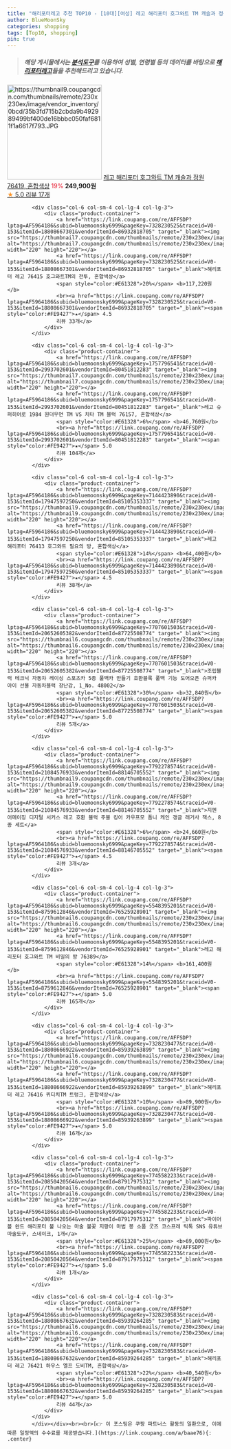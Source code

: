 ```yaml
---
title: "해리포터레고 추천 TOP10 - [10대][여성] 레고 해리포터 호그와트 TM 캐슬과 정원 76419, 혼합색상"
author: BlueMoonSky
categories: shopping
tags: [Top10, shopping]
pin: true
---
```


> ##### 해당 게시물에서는 [**분석도구**](https://itemscout.io/)를 이용하여 **성별**, **연령별** 등의 데이터를 바탕으로 [**해리포터레고**](https://link.coupang.com/a/baae76)들을 추천해드리고 있습니다.
<div class="container"><div class="row">
            <div class="col-6 col-sm-4 col-lg-4 col-lg-3">
                <div class="product-container">
                    <a href="https://link.coupang.com/re/AFFSDP?lptag=AF5964186&subid=bluemoonsky6999&pageKey=7525295962&traceid=V0-153&itemId=19745873369&vendorItemId=88308520158" target="_blank"><img src="https://thumbnail9.coupangcdn.com/thumbnails/remote/230x230ex/image/vendor_inventory/0bcd/35b3fd715b2cbda9b492989499bf400de16bbbc050faf6811f1a6617f793.JPG" alt="https://thumbnail9.coupangcdn.com/thumbnails/remote/230x230ex/image/vendor_inventory/0bcd/35b3fd715b2cbda9b492989499bf400de16bbbc050faf6811f1a6617f793.JPG" width="220" height="220"></a>
                    <a href="https://link.coupang.com/re/AFFSDP?lptag=AF5964186&subid=bluemoonsky6999&pageKey=7525295962&traceid=V0-153&itemId=19745873369&vendorItemId=88308520158" target="_blank">레고 해리포터 호그와트 TM 캐슬과 정원 76419, 혼합색상</a>
                    <span style="color:#E61328">19%</span> <b>249,900원</b>
                    <br><a href="https://link.coupang.com/re/AFFSDP?lptag=AF5964186&subid=bluemoonsky6999&pageKey=7525295962&traceid=V0-153&itemId=19745873369&vendorItemId=88308520158" target="_blank"><span style="color:#FE9427">★</span> 5.0
                    리뷰 17개</a>
                </div>
            </div>
            
            <div class="col-6 col-sm-4 col-lg-4 col-lg-3">
                <div class="product-container">
                    <a href="https://link.coupang.com/re/AFFSDP?lptag=AF5964186&subid=bluemoonsky6999&pageKey=7328230525&traceid=V0-153&itemId=18808667301&vendorItemId=86932818705" target="_blank"><img src="https://thumbnail7.coupangcdn.com/thumbnails/remote/230x230ex/image/vendor_inventory/a6d3/fbe606fa408a844d8ae5a9f7713d9af479ca863df2bbf8c3d8de3eaf7840.png" alt="https://thumbnail7.coupangcdn.com/thumbnails/remote/230x230ex/image/vendor_inventory/a6d3/fbe606fa408a844d8ae5a9f7713d9af479ca863df2bbf8c3d8de3eaf7840.png" width="220" height="220"></a>
                    <a href="https://link.coupang.com/re/AFFSDP?lptag=AF5964186&subid=bluemoonsky6999&pageKey=7328230525&traceid=V0-153&itemId=18808667301&vendorItemId=86932818705" target="_blank">해리포터 레고 76415 호그와트TM의 전투, 혼합색상</a>
                    <span style="color:#E61328">20%</span> <b>117,220원</b>
                    <br><a href="https://link.coupang.com/re/AFFSDP?lptag=AF5964186&subid=bluemoonsky6999&pageKey=7328230525&traceid=V0-153&itemId=18808667301&vendorItemId=86932818705" target="_blank"><span style="color:#FE9427">★</span> 4.5
                    리뷰 33개</a>
                </div>
            </div>
            
            <div class="col-6 col-sm-4 col-lg-4 col-lg-3">
                <div class="product-container">
                    <a href="https://link.coupang.com/re/AFFSDP?lptag=AF5964186&subid=bluemoonsky6999&pageKey=1757796541&traceid=V0-153&itemId=2993702601&vendorItemId=80451812283" target="_blank"><img src="https://thumbnail7.coupangcdn.com/thumbnails/remote/230x230ex/image/vendor_inventory/219c/ff401428191f4e0cbac2b3a254124bdf4e7e5ccc2f6a1a7379b67e21f78c.jpeg" alt="https://thumbnail7.coupangcdn.com/thumbnails/remote/230x230ex/image/vendor_inventory/219c/ff401428191f4e0cbac2b3a254124bdf4e7e5ccc2f6a1a7379b67e21f78c.jpeg" width="220" height="220"></a>
                    <a href="https://link.coupang.com/re/AFFSDP?lptag=AF5964186&subid=bluemoonsky6999&pageKey=1757796541&traceid=V0-153&itemId=2993702601&vendorItemId=80451812283" target="_blank">레고 슈퍼히어로 1984 원더우먼 TM VS 치타 TM 블럭 76157, 혼합색상</a>
                    <span style="color:#E61328">6%</span> <b>46,760원</b>
                    <br><a href="https://link.coupang.com/re/AFFSDP?lptag=AF5964186&subid=bluemoonsky6999&pageKey=1757796541&traceid=V0-153&itemId=2993702601&vendorItemId=80451812283" target="_blank"><span style="color:#FE9427">★</span> 5.0
                    리뷰 104개</a>
                </div>
            </div>
            
            <div class="col-6 col-sm-4 col-lg-4 col-lg-3">
                <div class="product-container">
                    <a href="https://link.coupang.com/re/AFFSDP?lptag=AF5964186&subid=bluemoonsky6999&pageKey=7144423890&traceid=V0-153&itemId=17947597250&vendorItemId=85105353337" target="_blank"><img src="https://thumbnail9.coupangcdn.com/thumbnails/remote/230x230ex/image/rs_quotation_api/6urela4w/a74c1364623a404f9f6b1d9217d33e7f.png" alt="https://thumbnail9.coupangcdn.com/thumbnails/remote/230x230ex/image/rs_quotation_api/6urela4w/a74c1364623a404f9f6b1d9217d33e7f.png" width="220" height="220"></a>
                    <a href="https://link.coupang.com/re/AFFSDP?lptag=AF5964186&subid=bluemoonsky6999&pageKey=7144423890&traceid=V0-153&itemId=17947597250&vendorItemId=85105353337" target="_blank">레고 해리포터 76413 호그와트 필요의 방, 혼합색상</a>
                    <span style="color:#E61328">14%</span> <b>64,400원</b>
                    <br><a href="https://link.coupang.com/re/AFFSDP?lptag=AF5964186&subid=bluemoonsky6999&pageKey=7144423890&traceid=V0-153&itemId=17947597250&vendorItemId=85105353337" target="_blank"><span style="color:#FE9427">★</span> 4.5
                    리뷰 38개</a>
                </div>
            </div>
            
            <div class="col-6 col-sm-4 col-lg-4 col-lg-3">
                <div class="product-container">
                    <a href="https://link.coupang.com/re/AFFSDP?lptag=AF5964186&subid=bluemoonsky6999&pageKey=7707601503&traceid=V0-153&itemId=20652605382&vendorItemId=87725508774" target="_blank"><img src="https://thumbnail6.coupangcdn.com/thumbnails/remote/230x230ex/image/vendor_inventory/11cc/70ab225084844706b4d9216e571ad44b26fb4dc1c2fc20b435fa6384c9c9.jpg" alt="https://thumbnail6.coupangcdn.com/thumbnails/remote/230x230ex/image/vendor_inventory/11cc/70ab225084844706b4d9216e571ad44b26fb4dc1c2fc20b435fa6384c9c9.jpg" width="220" height="220"></a>
                    <a href="https://link.coupang.com/re/AFFSDP?lptag=AF5964186&subid=bluemoonsky6999&pageKey=7707601503&traceid=V0-153&itemId=20652605382&vendorItemId=87725508774" target="_blank">조립블럭 테크닉 자동차 레이싱 스포츠카 5종 풀백카 만들기 호환블록 풀백 기능 도어오픈 슈퍼카 아이 선물 자동차블럭 장난감, 1_No. 48002</a>
                    <span style="color:#E61328">30%</span> <b>32,840원</b>
                    <br><a href="https://link.coupang.com/re/AFFSDP?lptag=AF5964186&subid=bluemoonsky6999&pageKey=7707601503&traceid=V0-153&itemId=20652605382&vendorItemId=87725508774" target="_blank"><span style="color:#FE9427">★</span> 5.0
                    리뷰 5개</a>
                </div>
            </div>
            
            <div class="col-6 col-sm-4 col-lg-4 col-lg-3">
                <div class="product-container">
                    <a href="https://link.coupang.com/re/AFFSDP?lptag=AF5964186&subid=bluemoonsky6999&pageKey=7792278574&traceid=V0-153&itemId=21084576933&vendorItemId=88146705552" target="_blank"><img src="https://thumbnail9.coupangcdn.com/thumbnails/remote/230x230ex/image/vendor_inventory/14a2/c8d54b6f84b68877bca552576d05c345180fb0a5ffcf863d3099fdcf56e4.jpg" alt="https://thumbnail9.coupangcdn.com/thumbnails/remote/230x230ex/image/vendor_inventory/14a2/c8d54b6f84b68877bca552576d05c345180fb0a5ffcf863d3099fdcf56e4.jpg" width="220" height="220"></a>
                    <a href="https://link.coupang.com/re/AFFSDP?lptag=AF5964186&subid=bluemoonsky6999&pageKey=7792278574&traceid=V0-153&itemId=21084576933&vendorItemId=88146705552" target="_blank">지멘 어메이징 디지털 서커스 레고 호환 블럭 주블 킹어 카우프모 폼니 케인 갱글 래거사 잭스, 8종 세트</a>
                    <span style="color:#E61328">6%</span> <b>24,660원</b>
                    <br><a href="https://link.coupang.com/re/AFFSDP?lptag=AF5964186&subid=bluemoonsky6999&pageKey=7792278574&traceid=V0-153&itemId=21084576933&vendorItemId=88146705552" target="_blank"><span style="color:#FE9427">★</span> 4.5
                    리뷰 3개</a>
                </div>
            </div>
            
            <div class="col-6 col-sm-4 col-lg-4 col-lg-3">
                <div class="product-container">
                    <a href="https://link.coupang.com/re/AFFSDP?lptag=AF5964186&subid=bluemoonsky6999&pageKey=5548395201&traceid=V0-153&itemId=8759612846&vendorItemId=76525928901" target="_blank"><img src="https://thumbnail6.coupangcdn.com/thumbnails/remote/230x230ex/image/rs_quotation_api/rqfsi6sd/f1276664cf5c48eea47f40b6b8a6580f.jpg" alt="https://thumbnail6.coupangcdn.com/thumbnails/remote/230x230ex/image/rs_quotation_api/rqfsi6sd/f1276664cf5c48eea47f40b6b8a6580f.jpg" width="220" height="220"></a>
                    <a href="https://link.coupang.com/re/AFFSDP?lptag=AF5964186&subid=bluemoonsky6999&pageKey=5548395201&traceid=V0-153&itemId=8759612846&vendorItemId=76525928901" target="_blank">레고 해리포터 호그와트 TM 비밀의 방 76389</a>
                    <span style="color:#E61328">14%</span> <b>161,400원</b>
                    <br><a href="https://link.coupang.com/re/AFFSDP?lptag=AF5964186&subid=bluemoonsky6999&pageKey=5548395201&traceid=V0-153&itemId=8759612846&vendorItemId=76525928901" target="_blank"><span style="color:#FE9427">★</span> 5.0
                    리뷰 165개</a>
                </div>
            </div>
            
            <div class="col-6 col-sm-4 col-lg-4 col-lg-3">
                <div class="product-container">
                    <a href="https://link.coupang.com/re/AFFSDP?lptag=AF5964186&subid=bluemoonsky6999&pageKey=7328230477&traceid=V0-153&itemId=18808666922&vendorItemId=85939263899" target="_blank"><img src="https://thumbnail6.coupangcdn.com/thumbnails/remote/230x230ex/image/rs_quotation_api/kgmuqd1z/0f54bc5093f840f9ae571072882a1b2d.png" alt="https://thumbnail6.coupangcdn.com/thumbnails/remote/230x230ex/image/rs_quotation_api/kgmuqd1z/0f54bc5093f840f9ae571072882a1b2d.png" width="220" height="220"></a>
                    <a href="https://link.coupang.com/re/AFFSDP?lptag=AF5964186&subid=bluemoonsky6999&pageKey=7328230477&traceid=V0-153&itemId=18808666922&vendorItemId=85939263899" target="_blank">해리포터 레고 76416 퀴디치TM 트렁크, 혼합색상</a>
                    <span style="color:#E61328">10%</span> <b>89,900원</b>
                    <br><a href="https://link.coupang.com/re/AFFSDP?lptag=AF5964186&subid=bluemoonsky6999&pageKey=7328230477&traceid=V0-153&itemId=18808666922&vendorItemId=85939263899" target="_blank"><span style="color:#FE9427">★</span> 5.0
                    리뷰 16개</a>
                </div>
            </div>
            
            <div class="col-6 col-sm-4 col-lg-4 col-lg-3">
                <div class="product-container">
                    <a href="https://link.coupang.com/re/AFFSDP?lptag=AF5964186&subid=bluemoonsky6999&pageKey=7745582233&traceid=V0-153&itemId=20850420564&vendorItemId=87917975312" target="_blank"><img src="https://thumbnail6.coupangcdn.com/thumbnails/remote/230x230ex/image/vendor_inventory/8677/da4a0dd02b947b31941c1aa957848402d7783fe5eafd70bff74274064f2c.jpg" alt="https://thumbnail6.coupangcdn.com/thumbnails/remote/230x230ex/image/vendor_inventory/8677/da4a0dd02b947b31941c1aa957848402d7783fe5eafd70bff74274064f2c.jpg" width="220" height="220"></a>
                    <a href="https://link.coupang.com/re/AFFSDP?lptag=AF5964186&subid=bluemoonsky6999&pageKey=7745582233&traceid=V0-153&itemId=20850420564&vendorItemId=87917975312" target="_blank">파이어볼 완드 해리포터 불 나오는 마술 불꽃 지팡이 마법 봉 소품 굿즈 코스프레 틱톡 SNS 유튜브 마술도구, 스네이크, 1개</a>
                    <span style="color:#E61328">25%</span> <b>69,000원</b>
                    <br><a href="https://link.coupang.com/re/AFFSDP?lptag=AF5964186&subid=bluemoonsky6999&pageKey=7745582233&traceid=V0-153&itemId=20850420564&vendorItemId=87917975312" target="_blank"><span style="color:#FE9427">★</span> 5.0
                    리뷰 1개</a>
                </div>
            </div>
            
            <div class="col-6 col-sm-4 col-lg-4 col-lg-3">
                <div class="product-container">
                    <a href="https://link.coupang.com/re/AFFSDP?lptag=AF5964186&subid=bluemoonsky6999&pageKey=7328230583&traceid=V0-153&itemId=18808667632&vendorItemId=85939264285" target="_blank"><img src="https://thumbnail6.coupangcdn.com/thumbnails/remote/230x230ex/image/rs_quotation_api/99iqty5z/34c777f6507c4914b40493ad94b40fe9.png" alt="https://thumbnail6.coupangcdn.com/thumbnails/remote/230x230ex/image/rs_quotation_api/99iqty5z/34c777f6507c4914b40493ad94b40fe9.png" width="220" height="220"></a>
                    <a href="https://link.coupang.com/re/AFFSDP?lptag=AF5964186&subid=bluemoonsky6999&pageKey=7328230583&traceid=V0-153&itemId=18808667632&vendorItemId=85939264285" target="_blank">해리포터 레고 76421 하우스 엘프 도비TM, 혼합색상</a>
                    <span style="color:#E61328">22%</span> <b>40,540원</b>
                    <br><a href="https://link.coupang.com/re/AFFSDP?lptag=AF5964186&subid=bluemoonsky6999&pageKey=7328230583&traceid=V0-153&itemId=18808667632&vendorItemId=85939264285" target="_blank"><span style="color:#FE9427">★</span> 5.0
                    리뷰 44개</a>
                </div>
            </div>
            </div></div><br><br>[👉 이 포스팅은 쿠팡 파트너스 활동의 일환으로, 이에 따른 일정액의 수수료를 제공받습니다.](https://link.coupang.com/a/baae76){: .center}